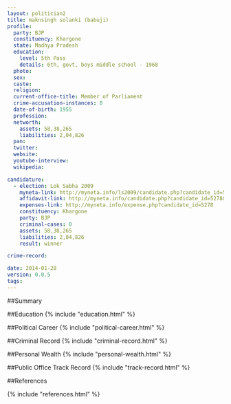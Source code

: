 ```yaml
---
layout: politician2
title: maknsingh solanki (babuji)
profile: 
  party: BJP
  constituency: Khargone
  state: Madhya Pradesh
  education: 
    level: 5th Pass
    details: 6th, govt, boys middle school - 1968
  photo: 
  sex: 
  caste: 
  religion: 
  current-office-title: Member of Parliament
  crime-accusation-instances: 0
  date-of-birth: 1955
  profession: 
  networth: 
    assets: 58,38,265
    liabilities: 2,04,826
  pan: 
  twitter: 
  website: 
  youtube-interview: 
  wikipedia: 

candidature: 
  - election: Lok Sabha 2009
    myneta-link: http://myneta.info/ls2009/candidate.php?candidate_id=5278
    affidavit-link: http://myneta.info/candidate.php?candidate_id=5278&scan=original
    expenses-link: http://myneta.info/expense.php?candidate_id=5278
    constituency: Khargone 
    party: BJP
    criminal-cases: 0
    assets: 58,38,265
    liabilities: 2,04,826
    result: winner 

crime-record: 

date: 2014-01-28
version: 0.0.5
tags: 
---
```

##Summary


##Education
{% include "education.html" %}


##Political Career
{% include "political-career.html" %}


##Criminal Record
{% include "criminal-record.html" %}


##Personal Wealth
{% include "personal-wealth.html" %}


##Public Office Track Record
{% include "track-record.html" %}


##References


{% include "references.html" %}
